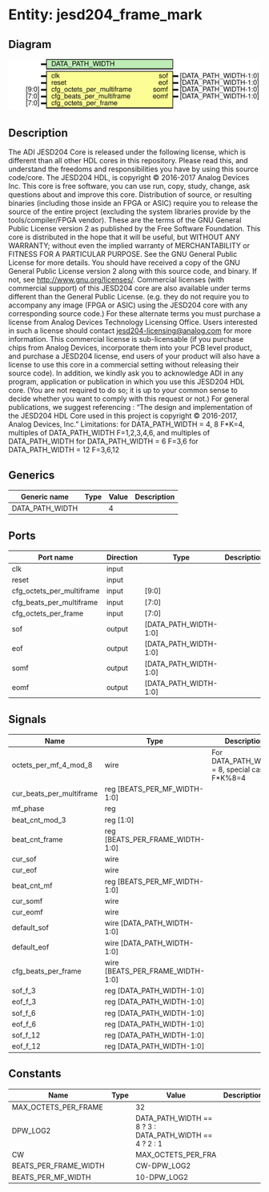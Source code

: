 # Entity: jesd204_frame_mark

## Diagram

![Diagram](jesd204_frame_mark.svg "Diagram")
## Description

The ADI JESD204 Core is released under the following license, which is
 different than all other HDL cores in this repository.
 Please read this, and understand the freedoms and responsibilities you have
 by using this source code/core.
 The JESD204 HDL, is copyright © 2016-2017 Analog Devices Inc.
 This core is free software, you can use run, copy, study, change, ask
 questions about and improve this core. Distribution of source, or resulting
 binaries (including those inside an FPGA or ASIC) require you to release the
 source of the entire project (excluding the system libraries provide by the
 tools/compiler/FPGA vendor). These are the terms of the GNU General Public
 License version 2 as published by the Free Software Foundation.
 This core  is distributed in the hope that it will be useful, but WITHOUT ANY
 WARRANTY; without even the implied warranty of MERCHANTABILITY or FITNESS FOR
 A PARTICULAR PURPOSE. See the GNU General Public License for more details.
 You should have received a copy of the GNU General Public License version 2
 along with this source code, and binary.  If not, see
 <http://www.gnu.org/licenses/>.
 Commercial licenses (with commercial support) of this JESD204 core are also
 available under terms different than the General Public License. (e.g. they
 do not require you to accompany any image (FPGA or ASIC) using the JESD204
 core with any corresponding source code.) For these alternate terms you must
 purchase a license from Analog Devices Technology Licensing Office. Users
 interested in such a license should contact jesd204-licensing@analog.com for
 more information. This commercial license is sub-licensable (if you purchase
 chips from Analog Devices, incorporate them into your PCB level product, and
 purchase a JESD204 license, end users of your product will also have a
 license to use this core in a commercial setting without releasing their
 source code).
 In addition, we kindly ask you to acknowledge ADI in any program, application
 or publication in which you use this JESD204 HDL core. (You are not required
 to do so; it is up to your common sense to decide whether you want to comply
 with this request or not.) For general publications, we suggest referencing :
 “The design and implementation of the JESD204 HDL Core used in this project
 is copyright © 2016-2017, Analog Devices, Inc.”
 Limitations:
  for DATA_PATH_WIDTH = 4, 8
    F*K=4, multiples of DATA_PATH_WIDTH
    F=1,2,3,4,6, and multiples of DATA_PATH_WIDTH
  for DATA_PATH_WIDTH = 6
    F=3,6
  for DATA_PATH_WIDTH = 12
    F=3,6,12
 
## Generics

| Generic name    | Type | Value | Description |
| --------------- | ---- | ----- | ----------- |
| DATA_PATH_WIDTH |      | 4     |             |
## Ports

| Port name                 | Direction | Type                  | Description |
| ------------------------- | --------- | --------------------- | ----------- |
| clk                       | input     |                       |             |
| reset                     | input     |                       |             |
| cfg_octets_per_multiframe | input     | [9:0]                 |             |
| cfg_beats_per_multiframe  | input     | [7:0]                 |             |
| cfg_octets_per_frame      | input     | [7:0]                 |             |
| sof                       | output    | [DATA_PATH_WIDTH-1:0] |             |
| eof                       | output    | [DATA_PATH_WIDTH-1:0] |             |
| somf                      | output    | [DATA_PATH_WIDTH-1:0] |             |
| eomf                      | output    | [DATA_PATH_WIDTH-1:0] |             |
## Signals

| Name                     | Type                             | Description                                       |
| ------------------------ | -------------------------------- | ------------------------------------------------- |
| octets_per_mf_4_mod_8    | wire                             | For DATA_PATH_WIDTH = 8, special case if F*K%8=4  |
| cur_beats_per_multiframe | reg [BEATS_PER_MF_WIDTH-1:0]     |                                                   |
| mf_phase                 | reg                              |                                                   |
| beat_cnt_mod_3           | reg [1:0]                        |                                                   |
| beat_cnt_frame           | reg [BEATS_PER_FRAME_WIDTH-1:0]  |                                                   |
| cur_sof                  | wire                             |                                                   |
| cur_eof                  | wire                             |                                                   |
| beat_cnt_mf              | reg [BEATS_PER_MF_WIDTH-1:0]     |                                                   |
| cur_somf                 | wire                             |                                                   |
| cur_eomf                 | wire                             |                                                   |
| default_sof              | wire [DATA_PATH_WIDTH-1:0]       |                                                   |
| default_eof              | wire [DATA_PATH_WIDTH-1:0]       |                                                   |
| cfg_beats_per_frame      | wire [BEATS_PER_FRAME_WIDTH-1:0] |                                                   |
| sof_f_3                  | reg [DATA_PATH_WIDTH-1:0]        |                                                   |
| eof_f_3                  | reg [DATA_PATH_WIDTH-1:0]        |                                                   |
| sof_f_6                  | reg [DATA_PATH_WIDTH-1:0]        |                                                   |
| eof_f_6                  | reg [DATA_PATH_WIDTH-1:0]        |                                                   |
| sof_f_12                 | reg [DATA_PATH_WIDTH-1:0]        |                                                   |
| eof_f_12                 | reg [DATA_PATH_WIDTH-1:0]        |                                                   |
## Constants

| Name                  | Type | Value                                                   | Description |
| --------------------- | ---- | ------------------------------------------------------- | ----------- |
| MAX_OCTETS_PER_FRAME  |      | 32                                                      |             |
| DPW_LOG2              |      | DATA_PATH_WIDTH == 8 ? 3 : DATA_PATH_WIDTH == 4 ? 2 : 1 |             |
| CW                    |      | MAX_OCTETS_PER_FRA                                      |             |
| BEATS_PER_FRAME_WIDTH |      | CW-DPW_LOG2                                             |             |
| BEATS_PER_MF_WIDTH    |      | 10-DPW_LOG2                                             |             |
